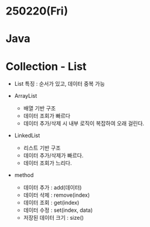 # 250220(Fri)

# Java

# Collection - List

* List 특징 : 순서가 있고, 데이터 중복 가능
 
- ArrayList 
    - 배열 기반 구조
    - 데이터 조회가 빠르다
    - 데이터 추가/삭제 시 내부 로직이 복잡하여 오래 걸린다. 

- LinkedList
    - 리스트 기반 구조
    - 데이터 추가/삭제가 빠르다. 
    - 데이터 조회가 느리다. 

- method 
     - 데이터 추가 : add(데이터)
     - 데이터 삭제 : remove(index)
     - 데이터 조회 : get(index)
     - 데이터 수정 : set(index, data)
     - 저장된 데이터 크기 : size()